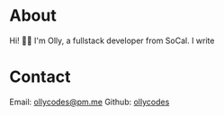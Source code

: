 # About

Hi! 👋🏽 I'm Olly, a fullstack developer from SoCal.
I write 

# Contact

Email: ollycodes@pm.me
Github: <a 
    href="https://github.com/ollycodes" 
    target="_blank" 
    rel="noopener noreferrer">
    ollycodes
</a>
